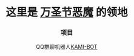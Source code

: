 <div align="center">
    <h1>这里是 <a href="https://github.com/Cytrogen">万圣节恶魔</a> 的领地</h1>
</div>

<div align="center">
    <h3>项目</h3>
    <div>QQ群聊机器人<a href="https://github.com/Cytrogen/kami-bot">KAMI-BOT</a></div>
</div>

